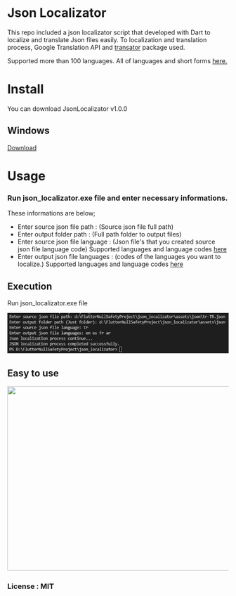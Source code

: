 # Json Localizator

This repo included a json localizator script that developed with Dart to localize and translate Json files easily. To localization and translation process, Google Translation API and [transator](https://github.com/gabrielpacheco23/google-translator) package used.

Supported more than 100 languages. All of languages and short forms [here.](https://github.com/gabrielpacheco23/google-translator/blob/master/lib/src/langs/language.dart)

# Install

You can download JsonLocalizator v1.0.0

## Windows
[Download](https://github.com/desxz/json_localizator/releases/tag/JsonLocalizator)

# Usage

### Run json_localizator.exe file and enter necessary informations.

These informations are below;
* Enter source json file path : (Source json file full path)
* Enter output folder path : (Full path folder to output files)
* Enter source json file language : (Json file's that you created source json file language code)  Supported languages and language codes [here](https://github.com/gabrielpacheco23/google-translator/blob/master/lib/src/langs/language.dart)
* Enter output json file languages : (codes of the languages you want to localize.)   Supported languages and language codes [here](https://github.com/gabrielpacheco23/google-translator/blob/master/lib/src/langs/language.dart)

## Execution
Run json_localizator.exe file

![Using Example](https://github.com/desxz/json_localizator/blob/main/assets/image/terminal.PNG)

## Easy to use

<img src="https://github.com/desxz/json_localizator/blob/main/assets/image/json_localizator.gif" width="600" height="420"/>

### License : MIT
